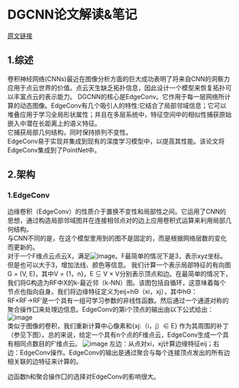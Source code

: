 # DGCNN论文解读&笔记  
[原文链接](https://arxiv.org/pdf/1801.07829.pdf)  

## 1.综述  
卷积神经网络(CNNs)最近在图像分析方面的巨大成功表明了将来自CNN的洞察力应用于点云世界的价值。点云天生缺乏拓扑信息，因此设计一个模型来恢复拓扑可以丰富点云的表示能力。
DGCNN的核心是EdgeConv。它作用于每一层网络所计算的动态图像。EdgeConv有几个吸引人的特性:它结合了局部邻域信息；它可以堆叠应用于学习全局形状属性；并且在多层系统中，特征空间中的相似性捕获原始嵌入中潜在长距离上的语义特征。  
它捕获局部几何结构，同时保持排列不变性。  
EdgeConv易于实现并集成到现有的深度学习模型中，以提高其性能。该论文将EdgeConv集成到了PointNet中。  

## 2.架构  
### 1.EdgeConv  
边缘卷积（EdgeConv）的性质介于置换不变性和局部性之间。它运用了CNN的思想，通过构造局部邻域图并在连接相邻点对的边上应用卷积式运算来利用局部几何结构。  
与CNN不同的是，在这个模型里用到的图不是固定的，而是根据网络层数的变化而更新的。  
对于一个F维点云点云X，满足![image](https://user-images.githubusercontent.com/74122331/131762264-7704defb-bb1b-42f3-8863-dcbe8697edd3.png)。F最简单的情况下是3，表示xyz坐标。但是也可以大于3，增加法线、颜色等信息。
我们计算一个表示局部特征的有向图G = (V, E)，其中V = {1，n}，E ⊆ V × V分别表示顶点和边。在最简单的情况下，我们将G构造为RF中X的k-最近邻（k-NN）图。该图包括自循环，这意味着每个节点也指向自身。我们将边缘特征定义为eij=hΘ（xi，xj），其中hΘ：RF×RF→RF′是一个具有一组可学习参数的非线性函数。然后通过一个通道对称的聚合操作囗来处理边信息。EdgeConv的第i个顶点的输出由以下公式给出： ![image](https://user-images.githubusercontent.com/74122331/131852523-1e71315b-2bed-4e21-ab85-74a094ef7f00.png)  
类似于图像的卷积，我们重新计算中心像素和{xj:（i，j）∈ E} 作为其周围的补丁（参见下图）。总的来说，给定一个具有n个点的F维点云，EdgeConv生成一个具有相同点数目的F′维点云。
![image](https://user-images.githubusercontent.com/74122331/131852732-57003cfe-4c0f-447c-bab6-3f070aba9fd8.png)
左边：从点对xi，xj计算边缘特征eij；右边：EdgeConv操作。EdgeConv的输出是通过聚合与每个连接顶点发出的所有边相关联的边特征来计算的。  

边函数h和聚合操作囗的选择对EdgeConv的影响很大。
